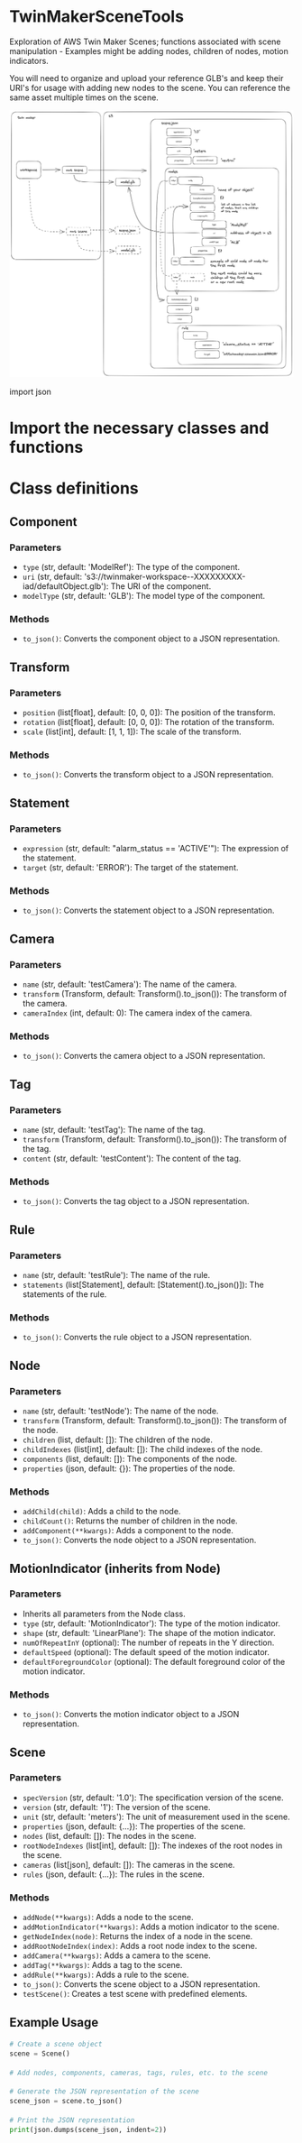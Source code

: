 # TwinMakerSceneTools
Exploration of AWS Twin Maker Scenes; functions associated with scene manipulation - Examples might be adding nodes, children of nodes, motion indicators.

You will need to organize and upload your reference GLB's and keep their URI's for usage with adding new nodes to the scene. 
You can reference the same asset multiple times on the scene. 

![Scene File Diagram](sceneDiagram.png)

import json

# Import the necessary classes and functions

# Class definitions

## Component
### Parameters
- `type` (str, default: 'ModelRef'): The type of the component.
- `uri` (str, default: 's3://twinmaker-workspace-<your workspace name>-XXXXXXXXX-iad/defaultObject.glb'): The URI of the component.
- `modelType` (str, default: 'GLB'): The model type of the component.

### Methods
- `to_json()`: Converts the component object to a JSON representation.

## Transform
### Parameters
- `position` (list[float], default: [0, 0, 0]): The position of the transform.
- `rotation` (list[float], default: [0, 0, 0]): The rotation of the transform.
- `scale` (list[int], default: [1, 1, 1]): The scale of the transform.

### Methods
- `to_json()`: Converts the transform object to a JSON representation.

## Statement
### Parameters
- `expression` (str, default: "alarm_status == 'ACTIVE'"): The expression of the statement.
- `target` (str, default: 'ERROR'): The target of the statement.

### Methods
- `to_json()`: Converts the statement object to a JSON representation.

## Camera
### Parameters
- `name` (str, default: 'testCamera'): The name of the camera.
- `transform` (Transform, default: Transform().to_json()): The transform of the camera.
- `cameraIndex` (int, default: 0): The camera index of the camera.

### Methods
- `to_json()`: Converts the camera object to a JSON representation.

## Tag
### Parameters
- `name` (str, default: 'testTag'): The name of the tag.
- `transform` (Transform, default: Transform().to_json()): The transform of the tag.
- `content` (str, default: 'testContent'): The content of the tag.

### Methods
- `to_json()`: Converts the tag object to a JSON representation.

## Rule
### Parameters
- `name` (str, default: 'testRule'): The name of the rule.
- `statements` (list[Statement], default: [Statement().to_json()]): The statements of the rule.

### Methods
- `to_json()`: Converts the rule object to a JSON representation.

## Node
### Parameters
- `name` (str, default: 'testNode'): The name of the node.
- `transform` (Transform, default: Transform().to_json()): The transform of the node.
- `children` (list, default: []): The children of the node.
- `childIndexes` (list[int], default: []): The child indexes of the node.
- `components` (list, default: []): The components of the node.
- `properties` (json, default: {}): The properties of the node.

### Methods
- `addChild(child)`: Adds a child to the node.
- `childCount()`: Returns the number of children in the node.
- `addComponent(**kwargs)`: Adds a component to the node.
- `to_json()`: Converts the node object to a JSON representation.

## MotionIndicator (inherits from Node)
### Parameters
- Inherits all parameters from the Node class.
- `type` (str, default: 'MotionIndicator'): The type of the motion indicator.
- `shape` (str, default: 'LinearPlane'): The shape of the motion indicator.
- `numOfRepeatInY` (optional): The number of repeats in the Y direction.
- `defaultSpeed` (optional): The default speed of the motion indicator.
- `defaultForegroundColor` (optional): The default foreground color of the motion indicator.

### Methods
- `to_json()`: Converts the motion indicator object to a JSON representation.

## Scene
### Parameters
- `specVersion` (str, default: '1.0'): The specification version of the scene.
- `version` (str, default: '1'): The version of the scene.
- `unit` (str, default: 'meters'): The unit of measurement used in the scene.
- `properties` (json, default: {...}): The properties of the scene.
- `nodes` (list, default: []): The nodes in the scene.
- `rootNodeIndexes` (list[int], default: []): The indexes of the root nodes in the scene.
- `cameras` (list[json], default: []): The cameras in the scene.
- `rules` (json, default: {...}): The rules in the scene.

### Methods
- `addNode(**kwargs)`: Adds a node to the scene.
- `addMotionIndicator(**kwargs)`: Adds a motion indicator to the scene.
- `getNodeIndex(node)`: Returns the index of a node in the scene.
- `addRootNodeIndex(index)`: Adds a root node index to the scene.
- `addCamera(**kwargs)`: Adds a camera to the scene.
- `addTag(**kwargs)`: Adds a tag to the scene.
- `addRule(**kwargs)`: Adds a rule to the scene.
- `to_json()`: Converts the scene object to a JSON representation.
- `testScene()`: Creates a test scene with predefined elements.

## Example Usage
```python
# Create a scene object
scene = Scene()

# Add nodes, components, cameras, tags, rules, etc. to the scene

# Generate the JSON representation of the scene
scene_json = scene.to_json()

# Print the JSON representation
print(json.dumps(scene_json, indent=2))
